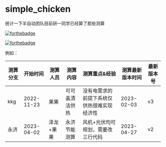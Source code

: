 # simple_chicken
统计一下半自动团队目前研一同学已经算了那些测算




[![forthebadge](https://forthebadge.com/images/badges/built-with-love.svg)](https://forthebadge.com)

[![forthebadge](Img/powered-by-guo.svg)](https://github.com/gwyxjtu)


例如：


|  测算分支   | 开始时间  | 测算人员 | 测算内容 |测算重点&经验 |测算最新版本时间 |最新版本号|
|  ----  | ----  |----  | ----  | ----  | ----  |----  |
| kkg  | 2022-11-23 | 果果 | 可可盖清洁供热|没有电需求的前提下系统仅供热很难实现经济性|2023-02-03 |v3|
|永济| 2023-04-02| 泽龙+果果|永济节能测算|风机+光伏均可规划，需要改三行代码|2023-04-27|v2|



